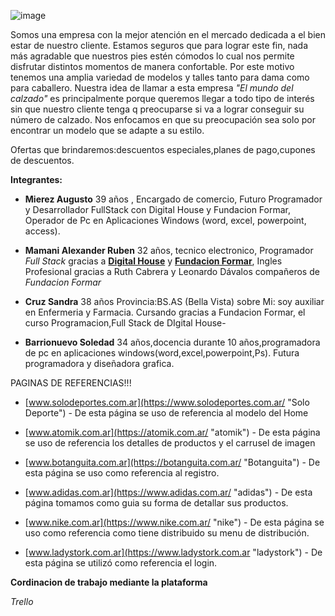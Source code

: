 ![image](https://user-images.githubusercontent.com/87153906/127256057-73a69a3a-4f0b-4aba-8e86-3ff3171d4069.png)


Somos una empresa con la mejor atención en el mercado dedicada a el bien estar de nuestro cliente. Estamos seguros que para lograr este fin, nada más agradable que nuestros pies estén cómodos lo cual nos permite disfrutar distintos momentos de manera confortable. Por este motivo tenemos una amplia variedad de modelos y talles tanto para dama como para caballero. Nuestra idea de llamar a esta empresa *"El mundo del calzado"*  es principalmente porque  queremos llegar a todo tipo de interés sin que nuestro cliente tenga q preocuparse si va a lograr conseguir su número de calzado. Nos enfocamos en que su preocupación sea solo por encontrar un modelo que se adapte a su estilo.

Ofertas que brindaremos:descuentos especiales,planes de pago,cupones de descuentos.


**Integrantes:**

- **Mierez  Augusto**
39 años , Encargado de comercio, Futuro Programador  y Desarrollador FullStack con  Digital House y Fundacion Formar, Operador de Pc en Aplicaciones Windows (word, excel, powerpoint, access).

- **Mamani Alexander Ruben**  32 años, tecnico electronico, Programador *Full Stack* gracias a **[Digital House](https://www.digitalhouse.com/ar "Digital House")** y **[Fundacion Formar](https://www.fundacionformar.net/ "Fundacion formar")**, Ingles Profesional gracias a Ruth Cabrera y Leonardo Dávalos compañeros de *Fundacion Formar*



- **Cruz Sandra**
38 años
Provincia:BS.AS (Bella Vista)
sobre Mi: soy auxiliar en Enfermeria y Farmacia.
 Cursando gracias a Fundacion Formar, el curso Programacion,Full Stack de DIgital House- 



- **Barrionuevo Soledad**
34 años,docencia durante 10 años,programadora de pc en aplicaciones windows(word,excel,powerpoint,Ps). Futura programadora y diseñadora grafica.

PAGINAS DE REFERENCIAS!!!

- [www.solodeportes.com.ar](https://www.solodeportes.com.ar/ "Solo Deporte") - De esta página se uso de referencia al modelo del Home

- [www.atomik.com.ar](https://atomik.com.ar/ "atomik") - De esta página se uso de referencia los detalles de productos y el carrusel de imagen

- [www.botanguita.com.ar](https://botanguita.com.ar/ "Botanguita") - De esta página se uso como referencia al registro.

- [www.adidas.com.ar](https://www.adidas.com.ar/ "adidas") - De esta página tomamos como guia su forma de detallar sus productos.

- [www.nike.com.ar](https://www.nike.com.ar/ "nike") - De esta página se uso como referencia como tiene distribuido su menu de distribución.

- [www.ladystork.com.ar](https://www.ladystork.com.ar "ladystork")  - De esta página se utilizó como referencia el login.


**Cordinacion de trabajo mediante la plataforma**

*Trello*

